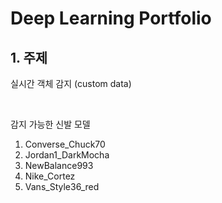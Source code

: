 # **Deep Learning Portfolio**

## 1. 주제
실시간 객체 감지 (custom data)

<br>

감지 가능한 신발 모델

1. Converse_Chuck70
2. Jordan1_DarkMocha
3. NewBalance993
4. Nike_Cortez
5. Vans_Style36_red
